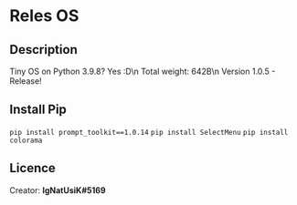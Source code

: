 # Reles OS

## Description
Tiny OS on Python 3.9.8? Yes :D\n
Total weight: 642B\n
Version 1.0.5 - Release!

## Install Pip
`pip install prompt_toolkit==1.0.14`
`pip install SelectMenu`
`pip install colorama`

## Licence
Creator: **IgNatUsiK#5169**
